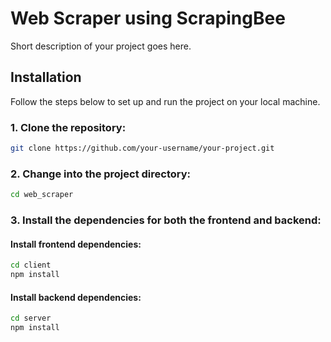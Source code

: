 # Web Scraper using ScrapingBee

Short description of your project goes here.

## Installation

Follow the steps below to set up and run the project on your local machine.

### 1. Clone the repository:

```bash
git clone https://github.com/your-username/your-project.git
```

### 2. Change into the project directory:

```bash
cd web_scraper
```

### 3. Install the dependencies for both the frontend and backend:

#### Install frontend dependencies:
```bash
cd client
npm install
```

#### Install backend dependencies:
```bash
cd server
npm install
```
